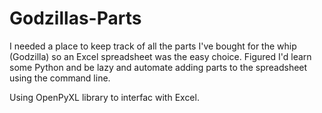 # Godzillas-Parts

I needed a place to keep track of all the parts I've bought for the whip (Godzilla) so an Excel spreadsheet was the easy choice. Figured I'd learn some Python and be lazy and automate adding parts to the spreadsheet using the command line.

Using OpenPyXL library to interfac with Excel.
